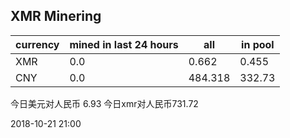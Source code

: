 ## XMR Minering

|currency|mined in last 24 hours|all|in pool|
|---|---|---|---|
|XMR|0.0|0.662|0.455|
|CNY|0.0|484.318|332.73|

今日美元对人民币 6.93	今日xmr对人民币731.72


2018-10-21 21:00